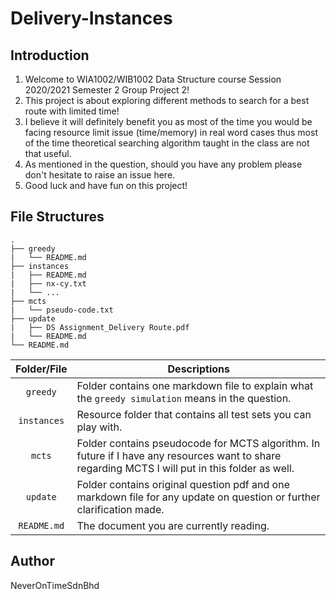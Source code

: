 # Delivery-Instances

## Introduction
1. Welcome to WIA1002/WIB1002 Data Structure course Session 2020/2021 Semester 2 Group Project 2!  
2. This project is about exploring different methods to search for a best route with limited time!  
3. I believe it will definitely benefit you as most of the time you would be facing resource limit issue (time/memory) in real word cases thus most of the time theoretical searching algorithm taught in the class are not that useful.  
4. As mentioned in the question, should you have any problem please don't hesitate to raise an issue here.  
5. Good luck and have fun on this project!  


## File Structures
```
.  
├── greedy  
|   └── README.md  
├── instances    
|   ├── README.md
|   ├── nx-cy.txt  
|   └── ...  
├── mcts  
|   └── pseudo-code.txt  
├── update    
|   ├── DS Assignment_Delivery Route.pdf
|   └── README.md
└── README.md  
```
| Folder/File | Descriptions                                                                                                                                    |
|:-----------:|-------------------------------------------------------------------------------------------------------------------------------------------------|
|`greedy`     |Folder contains one markdown file to explain what the `greedy simulation` means in the question.                                                 |
|`instances`  |Resource folder that contains all test sets you can play with.                                                                                   |
|`mcts`       |Folder contains pseudocode for MCTS algorithm. In future if I have any resources want to share regarding MCTS I will put in this folder as well. |
|`update`     |Folder contains original question pdf and one markdown file for any update on question or further clarification made.                            |
|`README.md`  |The document you are currently reading.                                                                                                          |


## Author
NeverOnTimeSdnBhd

